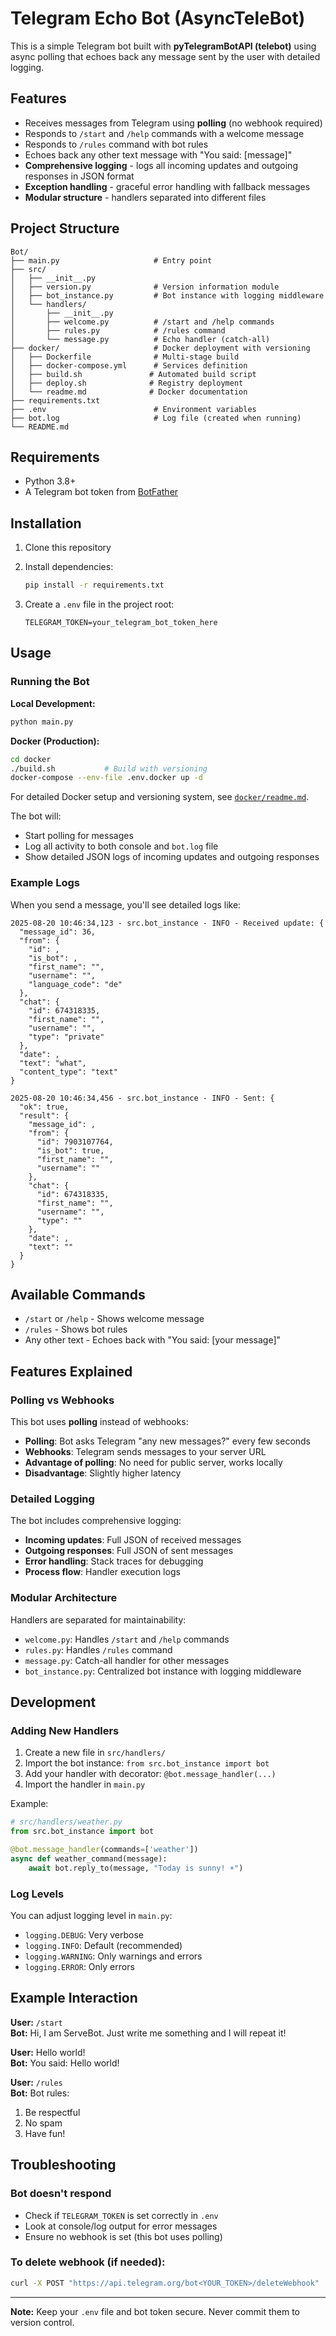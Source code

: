 # Telegram Echo Bot (AsyncTeleBot)

This is a simple Telegram bot built with **pyTelegramBotAPI (telebot)** using async polling that echoes back any message sent by the user with detailed logging.

## Features

* Receives messages from Telegram using **polling** (no webhook required)
* Responds to `/start` and `/help` commands with a welcome message
* Responds to `/rules` command with bot rules
* Echoes back any other text message with "You said: [message]"
* **Comprehensive logging** - logs all incoming updates and outgoing responses in JSON format
* **Exception handling** - graceful error handling with fallback messages
* **Modular structure** - handlers separated into different files

## Project Structure

```
Bot/
├── main.py                     # Entry point
├── src/
│   ├── __init__.py
│   ├── version.py              # Version information module
│   ├── bot_instance.py         # Bot instance with logging middleware
│   └── handlers/
│       ├── __init__.py
│       ├── welcome.py          # /start and /help commands
│       ├── rules.py            # /rules command
│       └── message.py          # Echo handler (catch-all)
├── docker/                     # Docker deployment with versioning
│   ├── Dockerfile              # Multi-stage build
│   ├── docker-compose.yml      # Services definition
│   ├── build.sh               # Automated build script
│   ├── deploy.sh              # Registry deployment
│   └── readme.md              # Docker documentation
├── requirements.txt
├── .env                        # Environment variables
├── bot.log                     # Log file (created when running)
└── README.md
```

## Requirements

* Python 3.8+
* A Telegram bot token from [BotFather](https://t.me/BotFather)

## Installation

1. Clone this repository
2. Install dependencies:
   ```bash
   pip install -r requirements.txt
   ```

3. Create a `.env` file in the project root:
   ```env
   TELEGRAM_TOKEN=your_telegram_bot_token_here
   ```

## Usage

### Running the Bot

**Local Development:**
```bash
python main.py
```

**Docker (Production):**
```bash
cd docker
./build.sh           # Build with versioning
docker-compose --env-file .env.docker up -d
```

For detailed Docker setup and versioning system, see [`docker/readme.md`](docker/readme.md).

The bot will:
- Start polling for messages
- Log all activity to both console and `bot.log` file
- Show detailed JSON logs of incoming updates and outgoing responses

### Example Logs

When you send a message, you'll see detailed logs like:

```
2025-08-20 10:46:34,123 - src.bot_instance - INFO - Received update: {
  "message_id": 36,
  "from": {
    "id": ,
    "is_bot": ,
    "first_name": "",
    "username": "",
    "language_code": "de"
  },
  "chat": {
    "id": 674318335,
    "first_name": "",
    "username": "",
    "type": "private"
  },
  "date": ,
  "text": "what",
  "content_type": "text"
}

2025-08-20 10:46:34,456 - src.bot_instance - INFO - Sent: {
  "ok": true,
  "result": {
    "message_id": ,
    "from": {
      "id": 7903107764,
      "is_bot": true,
      "first_name": "",
      "username": ""
    },
    "chat": {
      "id": 674318335,
      "first_name": "",
      "username": "",
      "type": ""
    },
    "date": ,
    "text": ""
  }
}
```

## Available Commands

* `/start` or `/help` - Shows welcome message
* `/rules` - Shows bot rules
* Any other text - Echoes back with "You said: [your message]"

## Features Explained

### Polling vs Webhooks

This bot uses **polling** instead of webhooks:
- **Polling**: Bot asks Telegram "any new messages?" every few seconds
- **Webhooks**: Telegram sends messages to your server URL
- **Advantage of polling**: No need for public server, works locally
- **Disadvantage**: Slightly higher latency

### Detailed Logging

The bot includes comprehensive logging:
- **Incoming updates**: Full JSON of received messages
- **Outgoing responses**: Full JSON of sent messages  
- **Error handling**: Stack traces for debugging
- **Process flow**: Handler execution logs

### Modular Architecture

Handlers are separated for maintainability:
- `welcome.py`: Handles `/start` and `/help` commands
- `rules.py`: Handles `/rules` command
- `message.py`: Catch-all handler for other messages
- `bot_instance.py`: Centralized bot instance with logging middleware

## Development

### Adding New Handlers

1. Create a new file in `src/handlers/`
2. Import the bot instance: `from src.bot_instance import bot`
3. Add your handler with decorator: `@bot.message_handler(...)`
4. Import the handler in `main.py`

Example:
```python
# src/handlers/weather.py
from src.bot_instance import bot

@bot.message_handler(commands=['weather'])
async def weather_command(message):
    await bot.reply_to(message, "Today is sunny! ☀️")
```

### Log Levels

You can adjust logging level in `main.py`:
- `logging.DEBUG`: Very verbose
- `logging.INFO`: Default (recommended)
- `logging.WARNING`: Only warnings and errors
- `logging.ERROR`: Only errors

## Example Interaction

**User:** `/start`  
**Bot:** Hi, I am ServeBot. Just write me something and I will repeat it!

**User:** Hello world!  
**Bot:** You said: Hello world!

**User:** `/rules`  
**Bot:** Bot rules:
1. Be respectful
2. No spam  
3. Have fun!

## Troubleshooting

### Bot doesn't respond
- Check if `TELEGRAM_TOKEN` is set correctly in `.env`
- Look at console/log output for error messages
- Ensure no webhook is set (this bot uses polling)

### To delete webhook (if needed):
```bash
curl -X POST "https://api.telegram.org/bot<YOUR_TOKEN>/deleteWebhook"
```

---

**Note:** Keep your `.env` file and bot token secure. Never commit them to version control.

